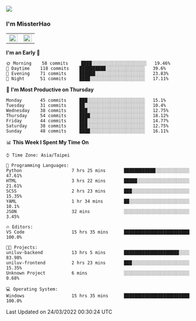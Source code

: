 ![](https://komarev.com/ghpvc/?username=MissterHao&color=ff69b4)

### I'm MissterHao


<!-- Readme stats -->
<!-- https://github.com/anuraghazra/github-readme-stats -->
<table>
<tr>
    <td valign="top" width="50%">
    <img src="https://github-readme-stats.vercel.app/api?username=MissterHao&hide_border=true&show_icons=true&locale=en" align="left" style="width: 100%" />
    </td>
    <td valign="top" width="50%">
    <img src="https://github-readme-stats.vercel.app/api/top-langs?username=MissterHao&hide_border=true&show_icons=true&locale=en&layout=compact" align="left" style="width: 100%" />
    </td>
</tr>
</table>  


<!--START_SECTION:waka-->
**I'm an Early 🐤** 

```text
🌞 Morning    58 commits     ████░░░░░░░░░░░░░░░░░░░░░   19.46% 
🌆 Daytime    118 commits    ██████████░░░░░░░░░░░░░░░   39.6% 
🌃 Evening    71 commits     ██████░░░░░░░░░░░░░░░░░░░   23.83% 
🌙 Night      51 commits     ████░░░░░░░░░░░░░░░░░░░░░   17.11%

```
📅 **I'm Most Productive on Thursday** 

```text
Monday       45 commits     ███░░░░░░░░░░░░░░░░░░░░░░   15.1% 
Tuesday      31 commits     ██░░░░░░░░░░░░░░░░░░░░░░░   10.4% 
Wednesday    38 commits     ███░░░░░░░░░░░░░░░░░░░░░░   12.75% 
Thursday     54 commits     ████░░░░░░░░░░░░░░░░░░░░░   18.12% 
Friday       44 commits     ███░░░░░░░░░░░░░░░░░░░░░░   14.77% 
Saturday     38 commits     ███░░░░░░░░░░░░░░░░░░░░░░   12.75% 
Sunday       48 commits     ████░░░░░░░░░░░░░░░░░░░░░   16.11%

```


📊 **This Week I Spent My Time On** 

```text
⌚︎ Time Zone: Asia/Taipei

💬 Programming Languages: 
Python                   7 hrs 25 mins       ████████████░░░░░░░░░░░░░   47.61% 
HTML                     3 hrs 22 mins       █████░░░░░░░░░░░░░░░░░░░░   21.61% 
SCSS                     2 hrs 23 mins       ███░░░░░░░░░░░░░░░░░░░░░░   15.35% 
YAML                     1 hr 34 mins        ██░░░░░░░░░░░░░░░░░░░░░░░   10.1% 
JSON                     32 mins             ░░░░░░░░░░░░░░░░░░░░░░░░░   3.45%

🔥 Editors: 
VS Code                  15 hrs 35 mins      █████████████████████████   100.0%

🐱‍💻 Projects: 
uniluv-backend           13 hrs 5 mins       █████████████████████░░░░   83.98% 
uniluv-frontend          2 hrs 23 mins       ███░░░░░░░░░░░░░░░░░░░░░░   15.35% 
Unknown Project          6 mins              ░░░░░░░░░░░░░░░░░░░░░░░░░   0.68%

💻 Operating System: 
Windows                  15 hrs 35 mins      █████████████████████████   100.0%

```


 Last Updated on 24/03/2022 00:30:24 UTC
<!--END_SECTION:waka-->

<!--
**MissterHao/MissterHao** is a ✨ _special_ ✨ repository because its `README.md` (this file) appears on your GitHub profile.

Here are some ideas to get you started:

- 🔭 I’m currently working on ...
- 🌱 I’m currently learning ...
- 👯 I’m looking to collaborate on ...
- 🤔 I’m looking for help with ...
- 💬 Ask me about ...
- 📫 How to reach me: ...
- 😄 Pronouns: ...
- ⚡ Fun fact: ...
-->

